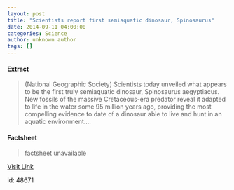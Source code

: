 ```yaml
---
layout: post
title: "Scientists report first semiaquatic dinosaur, Spinosaurus"
date: 2014-09-11 04:00:00
categories: Science
author: unknown author
tags: []
---
```



#### Extract
>(National Geographic Society) Scientists today unveiled what appears to be the first truly semiaquatic dinosaur, Spinosaurus aegyptiacus. New fossils of the massive Cretaceous-era predator reveal it adapted to life in the water some 95 million years ago, providing the most compelling evidence to date of a dinosaur able to live and hunt in an aquatic environment....

#### Factsheet
>factsheet unavailable

[Visit Link](http://www.eurekalert.org/pub_releases/2014-09/ngs-srf090514.php)

id:   48671
